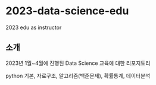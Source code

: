 # 2023-data-science-edu
2023 edu as instructor

## 소개
2023년 1월~4월에 진행된 Data Science 교육에 대한 리포지토리

python 기본, 자료구조, 알고리즘(백준문제), 확률통계, 데이터분석
